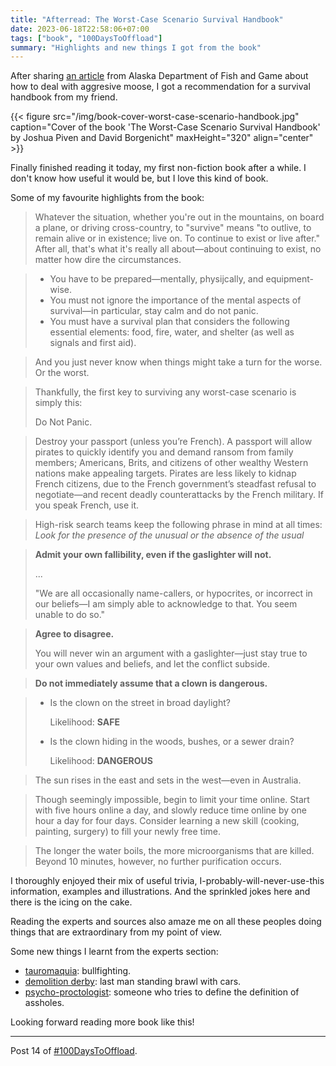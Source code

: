 ```yaml
---
title: "Afterread: The Worst-Case Scenario Survival Handbook"
date: 2023-06-18T22:58:06+07:00
tags: ["book", "100DaysToOffload"]
summary: "Highlights and new things I got from the book"
---
```


After sharing [an article](https://www.adfg.alaska.gov/index.cfm%3Fadfg%3Dlivewith.aggressivemoose)
from Alaska Department of Fish and Game about how to deal with aggresive moose,
I got a recommendation for a survival handbook from my friend.

{{< figure
src="/img/book-cover-worst-case-scenario-handbook.jpg"
caption="Cover of the book 'The Worst-Case Scenario Survival Handbook' by Joshua Piven and David Borgenicht"
maxHeight="320"
align="center" >}}

Finally finished reading it today, my first non-fiction book after a while.
I don't know how useful it would be, but I love this kind of book.

Some of my favourite highlights from the book:

> Whatever the situation, whether you're out in the mountains, on board a plane,
> or driving cross-country, to "survive" means "to outlive, to remain alive or in existence;
> live on. To continue to exist or live after."
> After all, that's what it's really all about—about continuing to exist,
> no matter how dire the circumstances.

> - You have to be prepared—mentally, physijcally, and equipment-wise.
> - You must not ignore the importance of the mental aspects of survival—in particular,
>   stay calm and do not panic.
> - You must have a survival plan that considers the following essential elements:
>   food, fire, water, and shelter (as well as signals and first aid).

> And you just never know when things might take a turn for the worse.
> Or the worst.

> Thankfully, the first key to surviving any worst-case scenario is simply this:
>
> Do Not Panic.

> Destroy your passport (unless you’re French).
> A passport will allow pirates to quickly identify you and demand ransom from
> family members; Americans, Brits, and citizens of other wealthy Western nations
> make appealing targets. Pirates are less likely to kidnap French citizens,
> due to the French government’s steadfast refusal to negotiate—and recent
> deadly counterattacks by the French military. If you speak French, use it.

> High-risk search teams keep the following phrase in mind at all times:
> _Look for the presence of the unusual or the absence of the usual_

> **Admit your own fallibility, even if the gaslighter will not.**
>
> ...
>
> "We are all occasionally name-callers, or hypocrites, or incorrect
> in our beliefs—I am simply able to acknowledge to that.
> You seem unable to do so."

> **Agree to disagree.**
>
> You will never win an argument with a gaslighter—just stay true to your own
> values and beliefs, and let the conflict subside.

> **Do not immediately assume that a clown is dangerous.**

> - Is the clown on the street in broad daylight?
>
>   Likelihood: **SAFE**
>
> - Is the clown hiding in the woods, bushes, or a sewer drain?
>
>   Likelihood: **DANGEROUS**

> The sun rises in the east and sets in the west—even in Australia.

> Though seemingly impossible, begin to limit your time online.
> Start with five hours online a day,
> and slowly reduce time online by one hour a day for four days.
> Consider learning a new skill (cooking, painting, surgery)
> to fill your newly free time.

> The longer the water boils, the more microorganisms that are killed.
> Beyond 10 minutes, however, no further purification occurs.

I thoroughly enjoyed their mix of useful trivia, I-probably-will-never-use-this information,
examples and illustrations. And the sprinkled jokes here and there is the icing
on the cake.

Reading the experts and sources also amaze me on all these peoples doing
things that are extraordinary from my point of view.

Some new things I learnt from the experts section:

- [tauromaquia](https://en.wiktionary.org/wiki/tauromaquia): bullfighting.
- [demolition derby](https://en.wikipedia.org/wiki/Demolition_derby): last man standing brawl with cars.
- [psycho-proctologist](https://www.psychologytoday.com/us/blog/ambigamy/201709/psycho-proctologist-speaks-what-makes-ass-ass): someone who tries to define the
  definition of assholes.

Looking forward reading more book like this!

---

Post 14 of [#100DaysToOffload](https://100daystooffload.com/).

